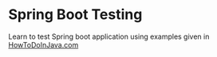 # Spring Boot Testing

Learn to test Spring boot application using examples given
in [HowToDoInJava.com](https://howtodoinjava.com)
 
